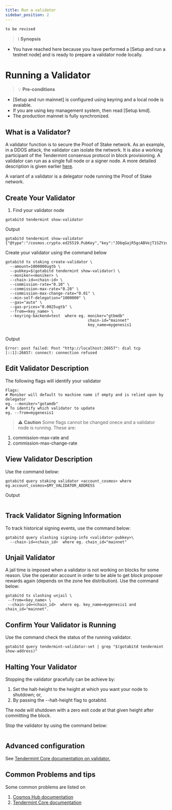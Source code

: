 ```yaml
---
title: Run a validator
sidebar_position: 2
---
```

`to be revised`

> :information_source: **Synopsis** 
- You have reached here because you have performed a [Setup and run a testnet node] and is ready to prepare a validator node locally. 


#  Running a Validator
> :bulb: **Pre-conditions** 
- [Setup and run mainnet] is configured using keyring and a local node is avaiable. 
- If you are using key management system, then read [Setup kmd].
- The production mainnet is fully synchronized.

##  What is a Validator?
A validator function is to secure the Proof of Stake network. As an example, in a DDOS attack, the validator can isolate the network. It is also a working participant of the Tendermint consensus protocol in block provisioning. A validator can run as a single full node or a signer node. A more detailed description is given earlier [here](/docs/validator/what.md).

A variant of a validator is a delegator node running the Proof of Stake network.


##  Create Your Validator
1. Find your validator node
```
gotabitd tendermint show-validator
```
Output
```
gotabitd tendermint show-validator
{"@type":"/cosmos.crypto.ed25519.PubKey","key":"JDbqGajR5gcABVejT1SZYzoDxwR24tYh0/wfSiouy+8="}
```
Create your validator using the command below
```
gotabitd tx staking create-validator \
  --amount=1000000ugtb \
  --pubkey=$(gotabitd tendermint show-validator) \
  --moniker=<moniker> \
  --chain-id=<chain-id> \
  --commission-rate="0.10" \
  --commission-max-rate="0.20" \
  --commission-max-change-rate="0.01" \
  --min-self-delegation="1000000" \
  --gas="auto" \
  --gas-prices="0.0025ugtb" \
  --from=<key_name> \
  --keyring-backend=test  where eg. moniker="gtbmdb"
                                    chain-id="mainnet"
                                    key_name=mygenesis1


```
Output
```
Error: post failed: Post "http://localhost:26657": dial tcp [::1]:26657: connect: connection refused
```
##  Edit Validator Description
The following flags will identify your validator
```
Flags:
# Moniker will default to machine name if empty and is relied upon by delegator 
eg. --moniker="gotamdb" 
# To identify which validator to update
eg. --from=mygenesis1 
```

> :warning: **Caution** 
Some flags cannot be changed onece and a validator node is running. These are:
1. commission-max-rate and 
1. commission-max-change-rate 


##  View Validator Description
Use the command below:

```
gotabitd query staking validator <account_cosmos> where eg.account_cosmos=$MY_VALIDATOR_ADDRESS
```
Output
```
```

##  Track Validator Signing Information
To track historical signing events, use the command below:
```
gotabitd query slashing signing-info <validator-pubkey>\
  --chain-id=<chain_id>  where eg. chain_id="mainnet"
```

##  Unjail Validator
A jail time is imposed when a validator is not working on blocks for some reason. Use the operator account in order to be able to get block proposer rewards again (depends on the zone fee distribution). Use the command below:
```
gotabitd tx slashing unjail \
 --from=<key_name> \
 --chain-id=<chain_id>  where eg. key_name=mygenesis1 and chain_id="mainnet".

```

##  Confirm Your Validator is Running
Use the command check the status of the running validator.
```
gotabitd query tendermint-validator-set | grep "$(gotabitd tendermint show-address)"

```

##  Halting Your Validator
Stopping the validator gracefully can be achieve by:

1. Set the halt-height to the height at which you want your node to shutdown; 
or, 
1. By passing the --halt-height flag to gotabitd.

The node will shutdown with a zero exit code at that given height after committing the block.

Stop the validator by using the command below:
```

```

##  Advanced configuration
 See [Tendermint Core documentation on validator.](https://docs.tendermint.com/v0.34/tendermint-core/validators.html)

##  Common Problems and tips
Some common problems are listed on 
1. [Cosmos Hub documentation](https://hub.cosmos.network/main/validators/validator-setup.html)
2. [Tendermint Core documentation](https://docs.tendermint.com/v0.34/tendermint-core/validators.html)

